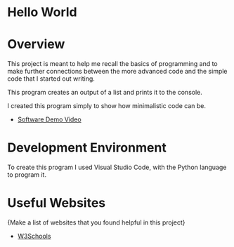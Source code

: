 # Hello World
 
# Overview

This project is meant to help me recall the basics of programming and to make further connections between the more advanced code and the simple code that I started out writing.

This program creates an output of a list and prints it to the console.

I created this program simply to show how minimalistic code can be.

* [Software Demo Video](https://drive.google.com/file/d/1E3Uq_KGjGXG12fe-Bzoo5u_wXCDJXgCP/view?usp=sharing)

# Development Environment

To create this program I used Visual Studio Code, with the Python language to program it.

# Useful Websites

{Make a list of websites that you found helpful in this project}
* [W3Schools](https://www.w3schools.com/python/default.asp)